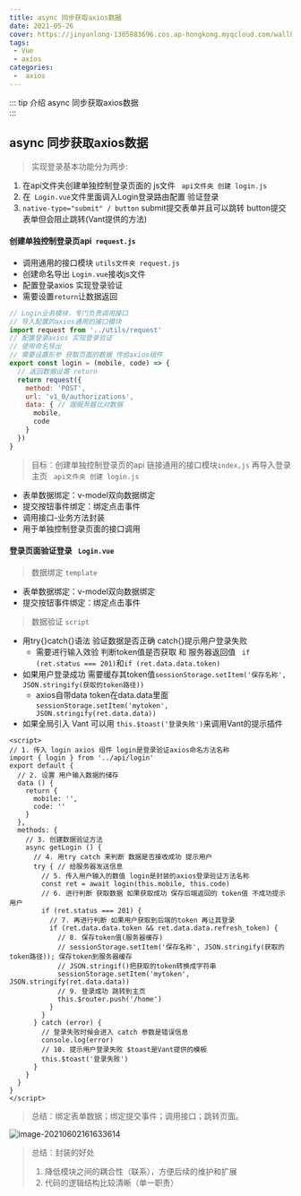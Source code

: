```yaml
---
title: async 同步获取axios数据
date: 2021-05-26
cover: https://jinyanlong-1305883696.cos.ap-hongkong.myqcloud.com/wallhaven-y8kdvd.jpg
tags:
 - Vue
 - axios
categories:
 -  axios
---
```


::: tip 介绍
async 同步获取axios数据<br>
:::

<!-- more -->

## async 同步获取axios数据

> 实现登录基本功能分为两步: 

1. 在api文件夹创建单独控制登录页面的 js文件 ` api文件夹 创建 login.js`
2. 在` Login.vue`文件里面调入Login登录路由配置 验证登录 
3. `native-type="submit" / button` submit提交表单并且可以跳转 button提交表单但会阻止跳转(Vant提供的方法)

#### 创建单独控制登录页api` request.js`

* 调用通用的接口模块 `utils文件夹 request.js`
* 创建命名导出 `Login.vue`接收js文件
* 配置登录axios 实现登录验证
* 需要设置`return`让数据返回

```js
// Login业务模块，专门负责调用接口
// 导入配置的axios通用的接口模块
import request from '../utils/request'
// 配置登录axios 实现登录验证
// 使用命名导出
// 需要设置形参 获取页面的数据 传给axios组件
export const login = (mobile, code) => {
  // 返回数据设置 return
  return request({
    method: 'POST',
    url: 'v1_0/authorizations',
    data: { // 跟服务器比对数据
      mobile,
      code
    }
  })
}

```



> 目标：创建单独控制登录页的api 链接通用的接口模块`index,js` 再导入登录主页 ` api文件夹 创建 login.js`

- 表单数据绑定：v-model双向数据绑定
- 提交按钮事件绑定：绑定点击事件
- 调用接口-业务方法封装
- 用于单独控制登录页面的接口调用

#### 登录页面验证登录 ` Login.vue`

> 数据绑定 `template`

* 表单数据绑定：v-model双向数据绑定
* 提交按钮事件绑定：绑定点击事件

> 数据验证 `script`

* 用try{}catch{}语法 验证数据是否正确 catch{}提示用户登录失败
  * 需要进行输入效验 判断token值是否获取 和 服务器返回值 ` if (ret.status === 201)`和`if (ret.data.data.token) `
* 如果用户登录成功 需要缓存其token值`sessionStorage.setItem('保存名称', JSON.stringify(获取的token路径))`
  * axios自带data token在data.data里面`sessionStorage.setItem('mytoken', JSON.stringify(ret.data.data))`
* 如果全局引入 Vant 可以用 `this.$toast('登录失败')`来调用Vant的提示插件

```vue
<script>
// 1. 传入 login axios 组件 login是登录验证axios命名方法名称
import { login } from '../api/login'
export default {
  // 2. 设置 用户输入数据的储存
  data () {
    return {
      mobile: '',
      code: ''
    }
  },
  methods: {
    // 3. 创建数据验证方法
    async getLogin () {
      // 4. 用try catch 来判断 数据是否接收成功 提示用户
      try { // 给服务器发送信息
        // 5. 传入用户输入的数值 login是封装的axios登录验证方法名称
        const ret = await login(this.mobile, this.code)
        // 6. 进行判断 获取数据 如果获取成功 保存后端返回的 token值 不成功提示用户
        if (ret.status === 201) {
          // 7. 再进行判断 如果用户获取到后端的token 再让其登录
          if (ret.data.data.token && ret.data.data.refresh_token) {
            // 8. 保存token值(服务器缓存)
            // sessionStorage.setItem('保存名称', JSON.stringify(获取的token路径)); 保存token到服务器缓存
            // JSON.stringif()把获取的token转换成字符串
            sessionStorage.setItem('mytoken', JSON.stringify(ret.data.data))
            // 9. 登录成功 跳转到主页
            this.$router.push('/home')
          }
        }
      } catch (error) {
        // 登录失败时候会进入 catch 参数是错误信息
        console.log(error)
        // 10. 提示用户登录失败 $toast是Vant提供的模板
        this.$toast('登录失败')
      }
    }
  }
}
</script>
```

> 总结：绑定表单数据；绑定提交事件；调用接口；跳转页面。

![image-20210602161633614](https://jinyanlong-1305883696.cos.ap-hongkong.myqcloud.com/ApcZa8H4L6sDCxO.png)

> 总结：封装的好处
>
> 1. 降低模块之间的耦合性（联系），方便后续的维护和扩展
> 2. 代码的逻辑结构比较清晰（单一职责）
